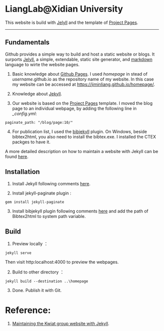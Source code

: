 # LiangLab@Xidian University

This website is build with [Jelyll](https://jekyllrb.com/docs/) and the template of [Project Pages](http://projectpages.github.io/project-pages/).


-------------

Fundamentals
-------------
Github provides a simple way to build and host a static website or blogs. It surports [Jelyll](https://jekyllrb.com/docs/), a simple, extendable, static site generator, and [markdown](http://www.markdown.cn/) language to wirte the website pages. 

1. Basic knowledge about [Github Pages](https://pages.github.com/). I used *homepage* in stead of *username*.github.io as the repository name of my website. In this case my website can be accessed at https://jiminliang.github.io/homepage/.

2. Knowledge about [Jekyll](https://jekyllrb.com/docs/). 

3. Our website is based on the [Project Pages](http://projectpages.github.io/project-pages/) template. I moved the blog page to an individual webpage, by adding the following line in *_config.yml*:
```
paginate_path: "/blog/page:10/"
```
4. For publication list, I used the [bibjekyll](https://github.com/pablooliveira/bibjekyll) plugin. On Windows, beside bibtex2html, you also need to install the bibtex.exe. I installed the CTEX packges to have it. 

A more detailed description on how to maintain a website with Jekyll can be found [here](https://github.com/kdsec/kdsec.github.io).


Installation
-------------
1. Install Jekyll following comments [here](https://jekyllrb.com/docs/installation/windows/).

2. Install jekyll-paginate plugin :
```
gem install jekyll-paginate
```

3. Install bibjekyll plugin following comments [here](https://github.com/pablooliveira/bibjekyll) and add the path of Bibtex2html to system path variable. 


Build
-------------
1. Preview locally ：
```
jekyll serve
```
Then visit http:localhost:4000 to preview the webpages. 

2. Build to other directory ：
```
jekyll build --destination ..\homepage
```

3. Done. Publish it with Git. 



# Reference:
1. [Maintaining the Kwiat group website with Jekyll](https://github.com/kdsec/kdsec.github.io). 
